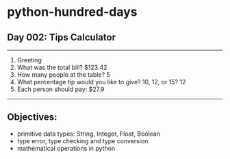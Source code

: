 # python-hundred-days

## Day 002: Tips Calculator

--- 

1. Greeting
2. What was the total bill? $123.42
3. How many people at the table? 5
4. What percentage tip would you like to give? 10, 12, or 15? 12
5. Each person should pay: $27.9

---

## Objectives:
* primitive data types: String, Integer, Float, Boolean
* type error, type checking and type conversion
* mathematical operations in python